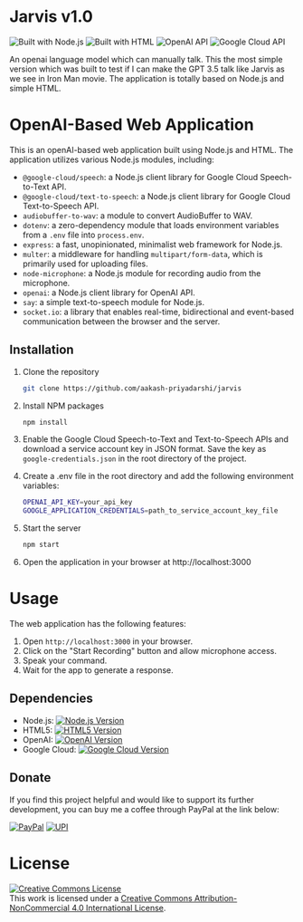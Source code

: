 # Jarvis v1.0
![Built with Node.js](https://img.shields.io/badge/Built%20with-Node.js-339933?style=for-the-badge&logo=node.js)
![Built with HTML](https://img.shields.io/badge/Built%20with-HTML-E34F26?style=for-the-badge&logo=html5)
![OpenAI API](https://img.shields.io/badge/OpenAI-API-2A2D2E?style=for-the-badge&logo=openai)
![Google Cloud API](https://img.shields.io/badge/Google%20Cloud-API-4285F4?style=for-the-badge&logo=google-cloud)



 An openai language model which can manually talk.
 This the most simple version which was built to test if I can make the GPT 3.5 talk like Jarvis as we see in Iron Man movie.
 The application is totally based on Node.js and simple HTML.
 


# OpenAI-Based Web Application

This is an openAI-based web application built using Node.js and HTML. The application utilizes various Node.js modules, including:

- `@google-cloud/speech`: a Node.js client library for Google Cloud Speech-to-Text API.
- `@google-cloud/text-to-speech`: a Node.js client library for Google Cloud Text-to-Speech API.
- `audiobuffer-to-wav`: a module to convert AudioBuffer to WAV.
- `dotenv`: a zero-dependency module that loads environment variables from a `.env` file into `process.env`.
- `express`: a fast, unopinionated, minimalist web framework for Node.js.
- `multer`: a middleware for handling `multipart/form-data`, which is primarily used for uploading files.
- `node-microphone`: a Node.js module for recording audio from the microphone.
- `openai`: a Node.js client library for OpenAI API.
- `say`: a simple text-to-speech module for Node.js.
- `socket.io`: a library that enables real-time, bidirectional and event-based communication between the browser and the server.

## Installation

1. Clone the repository
   ```sh
   git clone https://github.com/aakash-priyadarshi/jarvis
   
2. Install NPM packages
   ```sh
   npm install
   ```
3. Enable the Google Cloud Speech-to-Text and Text-to-Speech APIs and download a service account key in JSON format. Save the key as `google-credentials.json` in the root directory of the project.

4. Create a .env file in the root directory and add the following environment variables:
   ```sh
   OPENAI_API_KEY=your_api_key
   GOOGLE_APPLICATION_CREDENTIALS=path_to_service_account_key_file
   ```
5. Start the server
   ```sh
   npm start
   ```
6. Open the application in your browser at http://localhost:3000

# Usage
The web application has the following features:

1. Open `http://localhost:3000` in your browser.
2. Click on the "Start Recording" button and allow microphone access.
3. Speak your command.
4. Wait for the app to generate a response.

## Dependencies

- Node.js: [![Node.js Version][node-image]][node-url]
- HTML5: [![HTML5 Version][html5-image]][html5-url]
- OpenAI: [![OpenAI Version][openai-image]][openai-url]
- Google Cloud: [![Google Cloud Version][google-cloud-image]][google-cloud-url]

[node-image]: https://img.shields.io/badge/Node.js-v18.15.0-green.svg
[node-url]: https://nodejs.org/en/download/
[html5-image]: https://img.shields.io/badge/HTML5-v5-orange.svg
[html5-url]: https://developer.mozilla.org/en-US/docs/Web/Guide/HTML/HTML5
[openai-image]: https://img.shields.io/badge/OpenAI-v3.2.1-yellow.svg
[openai-url]: https://pypi.org/project/openai/
[google-cloud-image]: https://img.shields.io/badge/Google%20Cloud-v1.0-blue.svg
[google-cloud-url]: https://console.cloud.google.com/

## Donate

If you find this project helpful and would like to support its further development, you can buy me a coffee through PayPal at the link below:

[![PayPal](https://img.shields.io/badge/Donate-PayPal-blue.svg?logo=paypal)](https://www.paypal.com/paypalme/aakashm301)
[![UPI](https://img.shields.io/badge/Donate-UPI-blue?style=for-the-badge)](https://drive.google.com/file/d/1-k2aegxW30OLvNpfqFCTQEAckVun2Qwz/view?usp=sharing)


# License
<a rel="license" href="http://creativecommons.org/licenses/by-nc/4.0/"><img alt="Creative Commons License" style="border-width:0" src="https://i.creativecommons.org/l/by-nc/4.0/88x31.png" /></a><br />This work is licensed under a <a rel="license" href="http://creativecommons.org/licenses/by-nc/4.0/">Creative Commons Attribution-NonCommercial 4.0 International License</a>.
